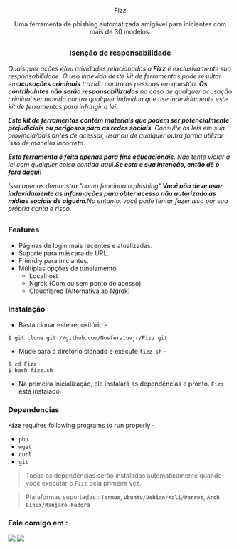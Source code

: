 <!-- Zphisher -->

<p align="center">
  Fizz
</p>

<p align="center">Uma ferramenta de phishing automatizada amigável para iniciantes com mais de 30 modelos.</p>

##

<h3><p align="center">Isenção de responsabilidade</p></h3>

<i>Quaisquer ações e/ou atividades relacionadas a <b>Fizz</b> é exclusivamente sua responsabilidade. O uso indevido deste kit de ferramentas pode resultar em<b>acusações criminais</b> trazido contra as pessoas em questão. <b>Os contribuintes não serão responsabilizados</b> no caso de qualquer acusação criminal ser movida contra qualquer indivíduo que use indevidamente este kit de ferramentas para infringir a lei.

<b>Este kit de ferramentas contém materiais que podem ser potencialmente prejudiciais ou perigosos para as redes sociais</b>. Consulte as leis em sua província/país antes de acessar, usar ou de qualquer outra forma utilizar isso de maneira incorreta.

<b>Esta ferramenta é feita apenas para fins educacionais</b>. Não tente violar a lei com qualquer coisa contida aqui.<b>Se esta é sua intenção, então dê o fora daqui</b>!

Isso apenas demonstra "como funciona o phishing".<b>Você não deve usar indevidamente as informações para obter acesso não autorizado às mídias sociais de alguém</b>.No entanto, você pode tentar fazer isso por sua própria conta e risco.</i>

##

### Features

- Páginas de login mais recentes e atualizadas.
- Suporte para máscara de URL.
- Friendly para iniciantes.
- Múltiplas opções de tunelamento
  - Localhost
  - Ngrok (Com ou sem ponto de acesso)
  - Cloudflared (Alternativa ao Ngrok)


### Instalação

- Basta clonar este repositório -
```
$ git clone git://github.com/Nosferatuvjr/Fizz.git
```

- Mude para o diretório clonado e execute `fizz.sh` -
```
$ cd Fizz
$ bash fizz.sh
```

- Na primeira inicialização, ele instalará as dependências e pronto. `Fizz` está instalado.

### Dependencias

**`Fizz`** requires following programs to run properly - 
- `php`
- `wget`
- `curl`
- `git`

> Todas as dependências serão instaladas automaticamente quando você executar o `Fizz` pela primeira vez.

> Plataformas suportadas : **`Termux`**, **`Ubuntu/Debian/Kali/Parrot`**, **`Arch Linux/Manjaro`**, **`Fedora`**

### Fale comigo em :
<p align="left">
  <a href="https://github.com/Nosferatuvjr" target="_blank"><img src="https://img.shields.io/badge/Github-Nosferatuvjr-green?style=for-the-badge&logo=github"></a>
  <a href="https://www.instagram.com/1997vjr" target="_blank"><img src="https://img.shields.io/badge/IG-%401997vjr-red?style=for-the-badge&logo=instagram"></a>
</p>

